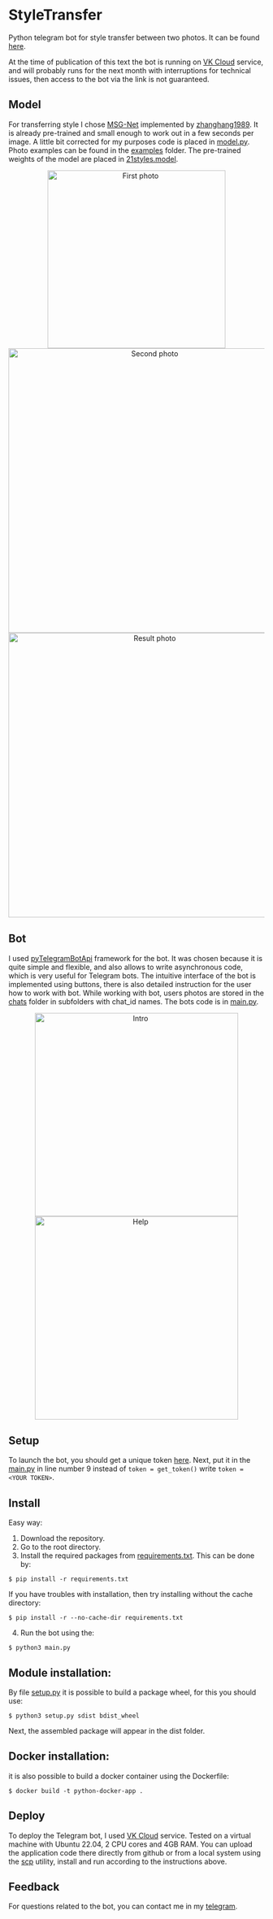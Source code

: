 # StyleTransfer
Python telegram bot for style transfer between two photos. It can be found [here](https://t.me/cool_style_bot).

At the time of publication of this text the bot is running on [VK Cloud](https://mcs.mail.ru/) service, and will probably runs for the next month with interruptions for technical issues, then access to the bot via the link is not guaranteed.

Model
----------
For transferring style I chose [MSG-Net](https://github.com/zhanghang1989/PyTorch-Multi-Style-Transfer) implemented by [zhanghang1989](https://github.com/zhanghang1989). It is already pre-trained and small enough to work out in a few seconds per image. A little bit corrected for my purposes code is placed in [model.py](https://github.com/TimkaMLG/StyleTransfer/blob/main/model.py). 
Photo examples can be found in the [examples](https://github.com/TimkaMLG/StyleTransfer/tree/main/examples) folder.
The pre-trained weights of the model are placed in [21styles.model](https://github.com/TimkaMLG/StyleTransfer/blob/main/21styles.model).

<p align="center">
  <img src="examples/candy.jpg" width="350" title="First photo">
  <img src="examples/venice-boat.jpg" width="560" title="Second photo">
  <img src="examples/output.jpg" width="560" title="Result photo">
</p>

Bot
------
I used [pyTelegramBotApi](https://github.com/eternnoir/pyTelegramBotAPI) framework for the bot. It was chosen because it is quite simple and flexible, and also allows to write asynchronous code, which is very useful for Telegram bots. The intuitive interface of the bot is implemented using buttons, there is also detailed instruction for the user how to work with bot.
While working with bot, users photos are stored in the [chats](https://github.com/TimkaMLG/StyleTransfer/tree/main/chats) folder in subfolders with chat_id names.
The bots code is in [main.py](https://github.com/TimkaMLG/StyleTransfer/blob/main/main.py).

<p align="center">
  <img src="examples/for_readme_1.PNG" width="400" title="Intro">
  <img src="examples/for_readme_2.PNG" width="400" title="Help">
</p>

Setup
--------
To launch the bot, you should get a unique token [here](https://t.me/BotFather). Next, put it in the [main.py](https://github.com/TimkaMLG/StyleTransfer/blob/main/main.py) in line number 9 instead of `token = get_token()` write `token = <YOUR TOKEN>`.

Install
---------
Easy way: 
1) Download the repository.
2) Go to the root directory.
3) Install the required packages from [requirements.txt](https://github.com/TimkaMLG/StyleTransfer/blob/main/requirements.txt). This can be done by: 

`$ pip install -r requirements.txt`

If you have troubles with installation, then try installing without the cache directory: 

`$ pip install -r --no-cache-dir requirements.txt`

4) Run the bot using the: 

`$ python3 main.py`

Module installation:
-------------------

By file [setup.py](https://github.com/TimkaMLG/StyleTransfer/blob/main/setup.py) it is possible to build a package wheel, for this you should use:

`$ python3 setup.py sdist bdist_wheel`

Next, the assembled package will appear in the dist folder.

Docker installation:
--------------------

it is also possible to build a docker container using the Dockerfile:

`$ docker build -t python-docker-app .`

Deploy
---------
To deploy the Telegram bot, I used [VK Cloud](https://mcs.mail.ru/) service. Tested on a virtual machine with Ubuntu 22.04, 2 CPU cores and 4GB RAM. You can upload the application code there directly from github or from a local system using the [scp](https://en.wikipedia.org/wiki/Secure_copy_protocol) utility, install and run according to the instructions above.

Feedback
-----------
For questions related to the bot, you can contact me in my [telegram](https://t.me/TimkaMLG).
